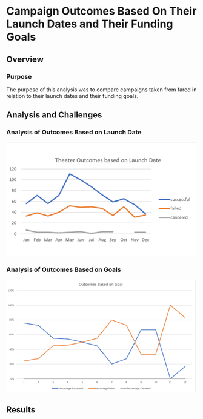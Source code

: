 # Campaign Outcomes Based On Their Launch Dates and Their Funding Goals
## Overview
### Purpose
The purpose of this analysis was to compare campaigns taken from fared in relation to their launch dates and their funding goals.
## Analysis and Challenges
### Analysis of Outcomes Based on Launch Date
<img src="resources/Theater_Outcomes_vs_Launch.png" width=500><br>
### Analysis of Outcomes Based on Goals

<img src="resources/Outcomes_vs_Goals.png" width=500><br>
## Results

